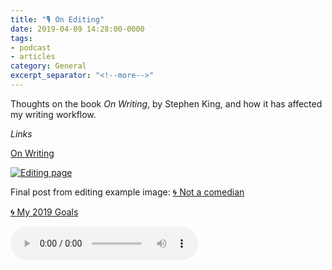 ```yaml
---
title: "🎙 On Editing"
date: 2019-04-09 14:28:00-0000
tags:
- podcast
- articles
category: General
excerpt_separator: "<!--more-->"
---
```


Thoughts on the book *On Writing*, by Stephen King, and how it has affected my writing workflow.

*Links*

[On Writing](https://en.wikipedia.org/wiki/On_Writing:_A_Memoir_of_the_Craft)

<a href="https://www.bennorris.blog/uploads/2019/9bf3c08475.jpg"><img src="https://www.bennorris.blog/uploads/2019/9bf3c08475.jpg" alt="Editing page" /></a>

Final post from editing example image: [🌀 Not a comedian](https://www.bennorris.org/2019/04/01/not-a-comedian.html)

[🌀 My 2019 Goals](https://www.bennorris.org/2019/01/01/my-goals.html)

<audio controls="controls" src="https://www.bennorris.blog/uploads/2019/82b2b7d604.mp3" />

<!--more-->
